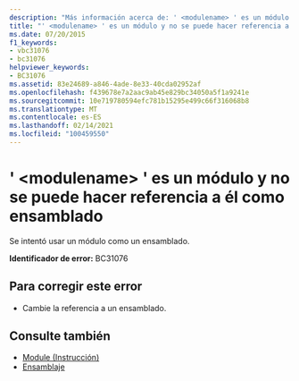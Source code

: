 ```yaml
---
description: "Más información acerca de: ' <modulename> ' es un módulo y no se puede hacer referencia a él como ensamblado"
title: "' <modulename> ' es un módulo y no se puede hacer referencia a él como ensamblado"
ms.date: 07/20/2015
f1_keywords:
- vbc31076
- bc31076
helpviewer_keywords:
- BC31076
ms.assetid: 83e24689-a846-4ade-8e33-40cda02952af
ms.openlocfilehash: f439678e7a2aac9ab45e829bc34050a5f1a9241e
ms.sourcegitcommit: 10e719780594efc781b15295e499c66f316068b8
ms.translationtype: MT
ms.contentlocale: es-ES
ms.lasthandoff: 02/14/2021
ms.locfileid: "100459550"
---
```

# <a name="modulename-is-a-module-and-cannot-be-referenced-as-an-assembly"></a>' \<modulename> ' es un módulo y no se puede hacer referencia a él como ensamblado

Se intentó usar un módulo como un ensamblado.  
  
 **Identificador de error:** BC31076  
  
## <a name="to-correct-this-error"></a>Para corregir este error  
  
- Cambie la referencia a un ensamblado.  
  
## <a name="see-also"></a>Consulte también

- [Module (Instrucción)](../language-reference/statements/module-statement.md)
- [Ensamblaje](../language-reference/modifiers/assembly.md)
